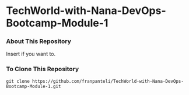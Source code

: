 # TechWorld-with-Nana-DevOps-Bootcamp-Module-1
### About This Repository
Insert if you want to.

### To Clone This Repository
```
git clone https://github.com/franpanteli/TechWorld-with-Nana-DevOps-Bootcamp-Module-1.git
